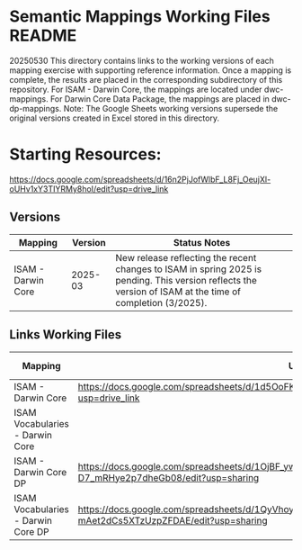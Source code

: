 # Semantic Mappings Working Files README
20250530
This directory contains links to the working versions of each mapping exercise with supporting reference information. Once a mapping is complete, the results are placed in the corresponding subdirectory of this repository. For ISAM - Darwin Core, the mappings are located under dwc-mappings. For Darwin Core Data Package, the mappings are placed in dwc-dp-mappings. 
Note: The Google Sheets working versions supersede the original versions created in Excel stored in this directory.

# Starting Resources:
https://docs.google.com/spreadsheets/d/16n2PjJofWlbF_L8Fj_OeujXl-oUHv1xY3TIYRMy8hoI/edit?usp=drive_link

## Versions
| Mapping | Version | Status Notes |
| -- | -- | -- |
| ISAM  - Darwin Core | 2025-03 | New release reflecting the recent changes to ISAM in spring 2025 is pending. This version reflects the version of ISAM at the time of completion (3/2025). |


## Links Working Files
| Mapping | URL | Mapping Status |
| -- | -- | -- |
| ISAM - Darwin Core | https://docs.google.com/spreadsheets/d/1d5OoFK7g44om92Hs_YIa55FnoikmkvkxGfhQKRn5xiA/edit?usp=drive_link | Complete |
| ISAM Vocabularies - Darwin Core | | Complete |
| ISAM - Darwin Core DP | https://docs.google.com/spreadsheets/d/1OjBF_ywIAPRyF3A5AGg3TJgu-D7_mRHye2p7dheGb08/edit?usp=sharing | In Progress |
| ISAM Vocabularies - Darwin Core DP | https://docs.google.com/spreadsheets/d/1QyVhoybumcl67r-SDQE5JU-mAet2dCs5XTzUzpZFDAE/edit?usp=sharing | In Preparation |

